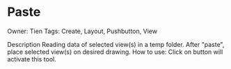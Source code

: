 # Paste

Owner: Tien
Tags: Create, Layout, Pushbutton, View

Description Reading data of selected view(s) in a temp folder. After "paste", place selected view(s) on desired drawing.
How to use: Click on button will activate this tool.